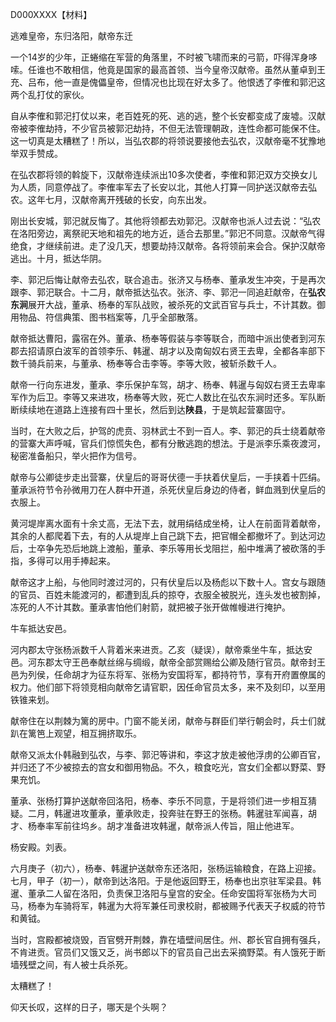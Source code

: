 D000XXXX【材料】

逃难皇帝，东归洛阳，献帝东迁





一个14岁的少年，正蜷缩在军营的角落里，不时被飞啸而来的弓箭，吓得浑身哆嗦。任谁也不敢相信，他竟是国家的最高首领、当今皇帝汉献帝。虽然从董卓到王充、吕布，他一直是傀儡皇帝，但情况也比现在好太多了。他恨透了李傕和郭汜这两个乱打仗的家伙。



自从李傕和郭汜打仗以来，老百姓死的死、逃的逃，整个长安都变成了废墟。汉献帝被李傕劫持，不少官员被郭汜劫持，不但无法管理朝政，连性命都可能保不住。这一切真是太糟糕了！所以，当弘农郡的将领说要接他去弘农，汉献帝毫不犹豫地举双手赞成。



在弘农郡将领的斡旋下，汉献帝连续派出10多次使者，李傕和郭汜双方交换女儿为人质，同意停战了。李傕率军去了长安以北，其他人打算一同护送汉献帝去弘农。这年七月，汉献帝离开残破的长安，向东出发。



刚出长安城，郭汜就反悔了。其他将领都去劝郭汜。汉献帝也派人过去说：“弘农在洛阳旁边，离祭祀天地和祖先的地方近，适合去那里。”郭汜不同意。汉献帝气得绝食，才继续前进。走了没几天，想要劫持汉献帝。各将领前来会合。保护汉献帝逃出。十月，抵达华阴。





李、郭汜后悔让献帝去弘农，联合追击。张济又与杨奉、董承发生冲突，于是再次跟李、郭汜联合。十二月，献帝抵达弘农。张济、李、郭汜一同追赶献帝，在**弘农东涧**展开大战，董承、杨奉的军队战败，被杀死的文武百官与兵士，不计其数。御用物品、符信典策、图书档案等，几乎全部散落。

献帝抵达曹阳，露宿在外。董承、杨奉等假装与李等联合，而暗中派出使者到河东郡去招请原白波军的首领李乐、韩暹、胡才以及南匈奴右贤王去卑，全都各率部下数千骑兵前来，与董承、杨奉等合击李等。李等大败，被斩杀数千人。

献帝一行向东进发，董承、李乐保护车驾，胡才、杨奉、韩暹与匈奴右贤王去卑率军作为后卫。李等又来进攻，杨奉等大败，死亡人数比在弘农东涧时还多。军队断断续续地在道路上连接有四十里长，然后到达**陕县**，于是筑起营寨固守。



当时，在大败之后，护驾的虎贲、羽林武士不到一百人。李、郭汜的兵士绕着献帝的营寨大声呼喊，官兵们惊慌失色，都有分散逃跑的想法。于是派李乐乘夜渡河，秘密准备船只，举火把作为信号。

献帝与公卿徒步走出营寨，伏皇后的哥哥伏德一手扶着伏皇后，一手挟着十匹绢。董承派符节令孙微用刀在人群中开道，杀死伏皇后身边的侍者，鲜血溅到伏皇后的衣服上。

黄河堤岸离水面有十余丈高，无法下去，就用绢结成坐椅，让人在前面背着献帝，其余的人都爬着下去，有的人从堤岸上自己跳下去，把官帽全都撤坏了。到达河边后，士卒争先恐后地跳上渡船，董承、李乐等用长戈阻拦，船中堆满了被砍落的手指，多得可以用手捧起来。

献帝这才上船，与他同时渡过河的，只有伏皇后以及杨彪以下数十人。宫女与跟随的官员、百姓未能渡河的，都遭到乱兵的掠夺，衣服全被脱光，连头发也被割掉，冻死的人不计其数。董承害怕他们射箭，就把被子张开做帷幔进行掩护。

牛车抵达安邑。

河内郡太守张杨派数千人背着米来进贡。乙亥（疑误），献帝乘坐牛车，抵达安邑。河东郡太守王邑奉献丝绵与绸缎，献帝全部赏赐给公卿及随行官员。献帝封王邑为列侯，任命胡才为征东将军、张杨为安国将军，都持符节，享有开府置僚属的权力。他们部下将领竞相向献帝乞请官职，因任命官员太多，来不及刻印，以至用铁锥来划。

献帝住在以荆棘为篱的房中。门窗不能关闭，献帝与群臣们举行朝会时，兵士们就趴在篱笆上观望，相互拥挤取乐。

献帝又派太仆韩融到弘农，与李、郭汜等讲和，李这才放走被他浮虏的公卿百官，并归还了不少被掠去的宫女和御用物品。不久，粮食吃光，宫女们全都以野菜、野果充饥。



董承、张杨打算护送献帝回洛阳，杨奉、李乐不同意，于是将领们进一步相互猜疑。二月，韩暹进攻董承，董承败走，投奔驻在野王的张杨。韩暹驻军闻喜，胡才、杨奉率军前往坞乡。胡才准备进攻韩暹，献帝派人传旨，阻止他进军。



杨安殿。刘表。

六月庚子（初六），杨奉、韩暹护送献帝东还洛阳，张杨运输粮食，在路上迎接。七月，甲子（初一），献帝到达洛阳。于是他返回野王，杨奉也出京驻军梁县。韩暹、董承二人留在洛阳，负责保卫洛阳与皇宫的安全。任命安国将军张杨为大司马，杨奉为车骑将军，韩暹为大将军兼任司隶校尉，都被赐予代表天子权威的符节和黄钺。

当时，宫殿都被烧毁，百官劈开荆棘，靠在墙壁间居住。州、郡长官自拥有强兵，不肯进贡。官员们又饿又乏，尚书郎以下的官员自己出去采摘野菜。有人饿死于断墙残壁之间，有人被士兵杀死。

太糟糕了！

仰天长叹，这样的日子，哪天是个头啊？










































